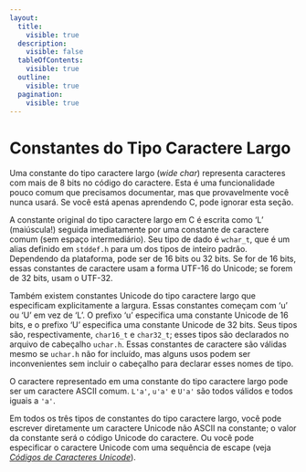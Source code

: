 ```yaml
---
layout:
  title:
    visible: true
  description:
    visible: false
  tableOfContents:
    visible: true
  outline:
    visible: true
  pagination:
    visible: true
---
```


# Constantes do Tipo Caractere Largo

Uma constante do tipo caractere largo (_wide char_) representa caracteres com mais de 8 bits no código do caractere. Esta é uma funcionalidade pouco comum que precisamos documentar, mas que provavelmente você nunca usará. Se você está apenas aprendendo C, pode ignorar esta seção.

A constante original do tipo caractere largo em C é escrita como ‘L’ (maiúscula!) seguida imediatamente por uma constante de caractere comum (sem espaço intermediário). Seu tipo de dado é `wchar_t`, que é um alias definido em `stddef.h` para um dos tipos de inteiro padrão. Dependendo da plataforma, pode ser de 16 bits ou 32 bits. Se for de 16 bits, essas constantes de caractere usam a forma UTF-16 do Unicode; se forem de 32 bits, usam o UTF-32.

Também existem constantes Unicode do tipo caractere largo que especificam explicitamente a largura. Essas constantes começam com ‘u’ ou ‘U’ em vez de ‘L’. O prefixo ‘u’ especifica uma constante Unicode de 16 bits, e o prefixo ‘U’ especifica uma constante Unicode de 32 bits. Seus tipos são, respectivamente, `char16_t` e `char32_t`; esses tipos são declarados no arquivo de cabeçalho `uchar.h`. Essas constantes de caractere são válidas mesmo se `uchar.h` não for incluído, mas alguns usos podem ser inconvenientes sem incluir o cabeçalho para declarar esses nomes de tipo.

O caractere representado em uma constante do tipo caractere largo pode ser um caractere ASCII comum. `L'a'`, `u'a'` e `U'a'` são todos válidos e todos iguais a `'a'`.

Em todos os três tipos de constantes do tipo caractere largo, você pode escrever diretamente um caractere Unicode não ASCII na constante; o valor da constante será o código Unicode do caractere. Ou você pode especificar o caractere Unicode com uma sequência de escape (veja [_Códigos de Caracteres Unicode_](codigos-de-caracteres-unicode.md)).
